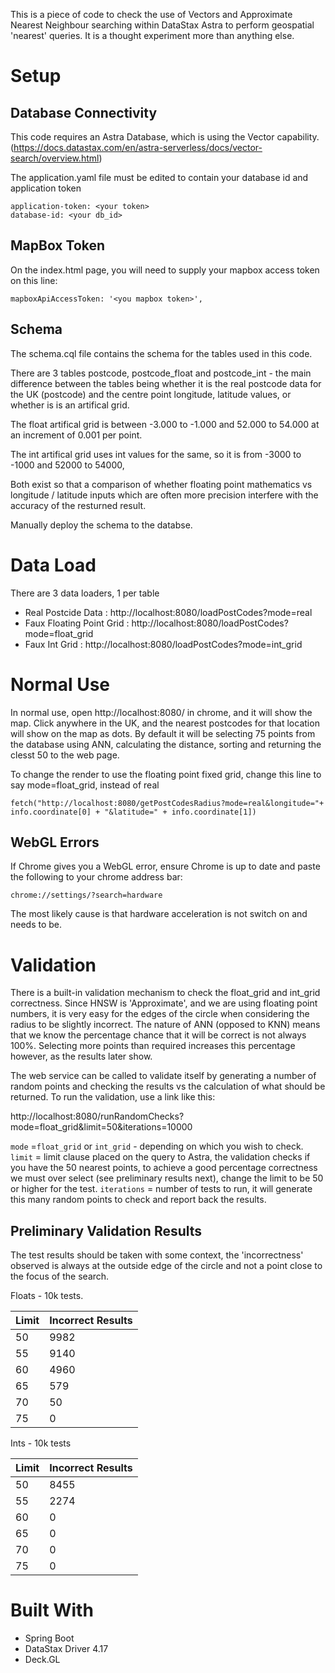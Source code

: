 This is a piece of code to check the use of Vectors and Approximate Nearest Neighbour searching within DataStax Astra to perform geospatial 'nearest' queries. It is a thought experiment more than anything else.

# Setup

## Database Connectivity
This code requires an Astra Database, which is using the Vector capability. (https://docs.datastax.com/en/astra-serverless/docs/vector-search/overview.html)

The application.yaml file must be edited to contain your database id and application token
```
application-token: <your token>
database-id: <your db_id>
```

## MapBox Token
On the index.html page, you will need to supply your mapbox access token on this line:
```        
mapboxApiAccessToken: '<you mapbox token>',
```

## Schema
The schema.cql file contains the schema for the tables used in this code.

There are 3 tables postcode, postcode_float and postcode_int - the main difference between the tables being whether it is the real postcode data for the UK (postcode) and the centre point longitude, latitude values, or whether is is an artifical grid.

The float artifical grid is between -3.000 to -1.000 and 52.000 to 54.000 at an increment of 0.001 per point.

The int artifical grid uses int values for the same, so it is from -3000 to -1000 and 52000 to 54000,

Both exist so that a comparison of whether floating point mathematics vs longitude / latitude inputs which are often more precision interfere with the accuracy of the resturned result.

Manually deploy the schema to the databse.

# Data Load
There are 3 data loaders, 1 per table

* Real Postcide Data : http://localhost:8080/loadPostCodes?mode=real
* Faux Floating Point Grid : http://localhost:8080/loadPostCodes?mode=float_grid
* Faux Int Grid : http://localhost:8080/loadPostCodes?mode=int_grid

# Normal Use
In normal use, open http://localhost:8080/ in chrome, and it will show the map. Click anywhere in the UK, and the nearest postcodes for that location will show on the map as dots. By default it will be selecting 75 points from the database using ANN, calculating the distance, sorting and returning the clesst 50 to the web page.

To change the render to use the floating point fixed grid, change this line to say mode=float_grid, instead of real
```
fetch("http://localhost:8080/getPostCodesRadius?mode=real&longitude="+ info.coordinate[0] + "&latitude=" + info.coordinate[1])
```

## WebGL Errors
If Chrome gives you a WebGL error, ensure Chrome is up to date and paste the following to your chrome address bar:
```
chrome://settings/?search=hardware
```

The most likely cause is that hardware acceleration is not switch on and needs to be.

# Validation
There is a built-in validation mechanism to check the float_grid and int_grid correctness. Since HNSW is 'Approximate', and we are using floating point numbers, it is very easy for the edges of the circle when considering the radius to be slightly incorrect. The nature of ANN (opposed to KNN) means that we know the percentage chance that it will be correct is not always 100%. Selecting more points than required increases this percentage however, as the results later show.

The web service can be called to validate itself by generating a number of random points and checking the results vs the calculation of what should be returned. To run the validation, use a link like this:

http://localhost:8080/runRandomChecks?mode=float_grid&limit=50&iterations=10000

`mode` =`float_grid` or `int_grid` - depending on which you wish to check.
`limit` = limit clause placed on the query to Astra, the validation checks if you have the 50 nearest points, to achieve a good percentage correctness we must over select (see preliminary results next), change the limit to be 50 or higher for the test.
`iterations` = number of tests to run, it will generate this many random points to check and report back the results.

## Preliminary Validation Results
The test results should be taken with some context, the 'incorrectness' observed is always at the outside edge of the circle and not a point close to the focus of the search.

Floats - 10k tests.

| Limit | Incorrect Results |
| --- | ---|
| 50 | 9982 |
| 55 | 9140 |
| 60 | 4960 |
| 65 | 579 |
| 70 | 50 |
| 75 | 0 |

Ints - 10k tests

Limit | Incorrect Results |
| --- | ---|
| 50 | 8455 |
| 55 | 2274 |
| 60 | 0 |
| 65 | 0 |
| 70 | 0 |
| 75 | 0 | 


# Built With
* Spring Boot
* DataStax Driver 4.17
* Deck.GL